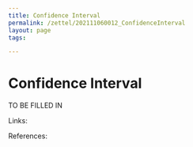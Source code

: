 ```yaml
---
title: Confidence Interval
permalink: /zettel/202111060012_ConfidenceInterval
layout: page
tags: 

---
```

# Confidence Interval

TO BE FILLED IN

Links: 

References: 

